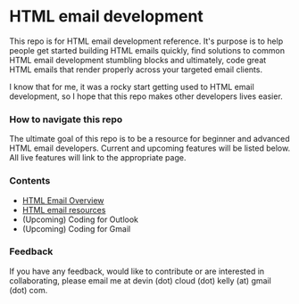 # HTML email development

This repo is for HTML email development reference. It's purpose is to help people get started building HTML emails quickly, find solutions to common HTML email development stumbling blocks and ultimately, code great HTML emails that render properly across your targeted email clients.

I know that for me, it was a rocky start getting used to HTML email development, so I hope that this repo makes other developers lives easier. 

### How to navigate this repo

The ultimate goal of this repo is to be a resource for beginner and advanced HTML email developers. Current and upcoming features will be listed below. All live features will link to the appropriate page.

### Contents

- [HTML Email Overview](htmlEmailOverview.md)
- [HTML email resources](resources.md)
- (Upcoming) Coding for Outlook
- (Upcoming) Coding for Gmail

### Feedback

If you have any feedback, would like to contribute or are interested in collaborating, please email me at devin (dot) cloud (dot) kelly (at) gmail (dot) com.
